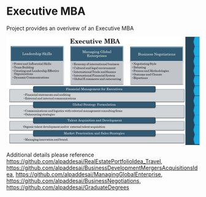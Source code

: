 # Executive MBA

Project provides an overivew of an Executive MBA

![image](ExecutiveMBA.jpg)

Additional details please reference https://github.com/alpaddesai/RealEstatePortfolioIdea_Travel,  https://github.com/alpaddesai/BusinessDevelopmentMergersAcquisitionsIdea, https://github.com/alpaddesai/ManagingGlobalEnterprise, https://github.com/alpaddesai/BusinessNegotiations, https://github.com/alpaddesai/GraduateDegrees
